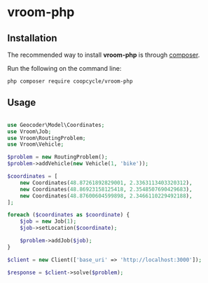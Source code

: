 vroom-php
=========

Installation
------------

The recommended way to install **vroom-php** is through [composer](http://getcomposer.org).

Run the following on the command line:

```
php composer require coopcycle/vroom-php
```

Usage
-----

```php

use Geocoder\Model\Coordinates;
use Vroom\Job;
use Vroom\RoutingProblem;
use Vroom\Vehicle;

$problem = new RoutingProblem();
$problem->addVehicle(new Vehicle(1, 'bike'));

$coordinates = [
    new Coordinates(48.87261892829001, 2.3363113403320312),
    new Coordinates(48.86923158125418, 2.3548507690429683),
    new Coordinates(48.87600604599898, 2.3466110229492188),
];

foreach ($coordinates as $coordinate) {
    $job = new Job(1);
    $job->setLocation($coordinate);

    $problem->addJob($job);
}

$client = new Client(['base_uri' => 'http://localhost:3000']);

$response = $client->solve($problem);
```
